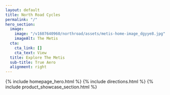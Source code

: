 ```yaml
---
layout: default
title: North Road Cycles
permalink: "/"
hero_section:
  image:
    image: "/v1607640960/northroad/assets/metis-home-image_dgyye8.jpg"
    imageAlt: The Metis
  cta:
    cta_link: []
    cta_text: View
  title: Explore The Metis
  sub-title: True Aero
  alignment: right
---
```

{% include homepage_hero.html %}
{% include directions.html %}
{% include product_showcase_section.html %}
